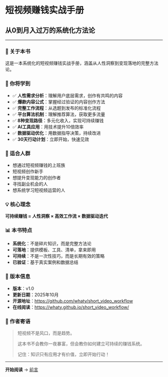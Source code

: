 # 短视频赚钱实战手册

## 从0到月入过万的系统化方法论

---

### 📖 关于本书

这是一本系统化的短视频赚钱实战手册，涵盖从人性洞察到变现落地的完整方法论。

### 🎯 你将学到

- ✅ **人性需求分析**：理解用户底层需求，创作有共鸣的内容
- ✅ **爆款内容公式**：掌握经过验证的内容创作方法
- ✅ **完整工作流程**：从选题到发布的标准化流程
- ✅ **平台算法机制**：理解推荐算法，获取更多流量
- ✅ **8种变现路径**：多元化收入，实现可持续赚钱
- ✅ **AI工具应用**：用技术提升10倍效率
- ✅ **数据驱动优化**：用数据指导决策，持续改进
- ✅ **30天行动计划**：立即开始，快速见效

### 👥 适合人群

- 想通过短视频赚钱的上班族
- 短视频创作新手
- 想提升变现能力的创作者
- 寻找副业机会的人
- 想系统学习短视频运营的人

### 💡 核心理念

**可持续赚钱 = 人性洞察 × 高效工作流 × 数据驱动迭代**

### 📊 本书特点

- **系统化**：不是碎片知识，而是完整方法论
- **可落地**：提供模板、工具、清单，拿来即用
- **可持续**：不是一次性技巧，而是长期有效的策略
- **已验证**：基于真实案例和数据总结

### 🔄 版本信息

- **版本**：v1.0
- **更新日期**：2025年10月
- **开源地址**：https://github.com/whaty/short_video_workflow
- **在线阅读**：https://whaty.github.io/short_video_workflow/

### 📝 作者寄语

> 短视频不是风口，而是趋势。
> 
> 这本书不会教你一夜暴富，但会教你如何建立可持续的赚钱系统。
> 
> 记住：知识只有应用才有价值，立即开始行动！

---

**开始阅读** → [前言](preface.md)
